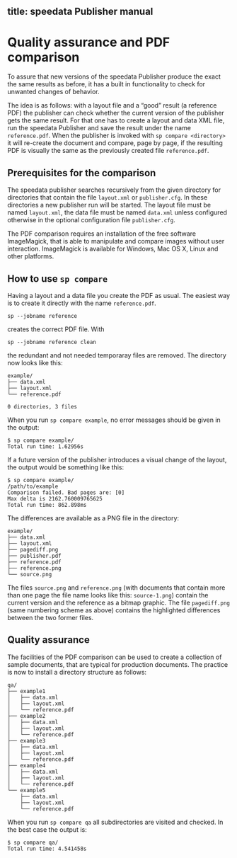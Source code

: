 title: speedata Publisher manual
---
Quality assurance and PDF comparison
====================================

To assure that new versions of the speedata Publisher produce the exact
the same results as before, it has a built in functionality to check for
unwanted changes of behavior.

The idea is as follows: with a layout file and a “good” result (a
reference PDF) the publisher can check whether the current version of
the publisher gets the same result. For that one has to create a layout
and data XML file, run the speedata Publisher and save the result under
the name `reference.pdf`. When the publisher is invoked with
`sp compare <directory>` it will re-create the document and compare,
page by page, if the resulting PDF is visually the same as the
previously created file `reference.pdf`.

Prerequisites for the comparison
--------------------------------

The speedata publisher searches recursively from the given directory for
directories that contain the file `layout.xml` or `publisher.cfg`. In
these directories a new publisher run will be started. The layout file
must be named `layout.xml`, the data file must be named `data.xml`
unless configured otherwise in the optional configuration file
`publisher.cfg`.

The PDF comparison requires an installation of the free software
ImageMagick, that is able to manipulate and compare images without user
interaction. ImageMagick is available for Windows, Mac OS X, Linux and
other platforms.

How to use `sp compare`
-----------------------

Having a layout and a data file you create the PDF as usual. The easiest
way is to create it directly with the name `reference.pdf`.

    sp --jobname reference

creates the correct PDF file. With

    sp --jobname reference clean

the redundant and not needed temporaray files are removed. The directory
now looks like this:

    example/
    ├── data.xml
    ├── layout.xml
    └── reference.pdf
     
    0 directories, 3 files

When you run `sp compare example`, no error messages should be given in
the output:

    $ sp compare example/
    Total run time: 1.62956s

If a future version of the publisher introduces a visual change of the
layout, the output would be something like this:

    $ sp compare example/
    /path/to/example
    Comparison failed. Bad pages are: [0]
    Max delta is 2162.760009765625
    Total run time: 862.898ms

The differences are available as a PNG file in the directory:

    example/
    ├── data.xml
    ├── layout.xml
    ├── pagediff.png
    ├── publisher.pdf
    ├── reference.pdf
    ├── reference.png
    └── source.png

The files `source.png` and `reference.png` (with documents that contain
more than one page the file name looks like this: `source-1.png`)
contain the current version and the reference as a bitmap graphic. The
file `pagediff.png` (same numbering scheme as above) contains the
highlighted differences between the two former files.

Quality assurance
-----------------

The facilities of the PDF comparison can be used to create a collection
of sample documents, that are typical for production documents. The
practice is now to install a directory structure as follows:

    qa/
    ├── example1
    │   ├── data.xml
    │   ├── layout.xml
    │   └── reference.pdf
    ├── example2
    │   ├── data.xml
    │   ├── layout.xml
    │   └── reference.pdf
    ├── example3
    │   ├── data.xml
    │   ├── layout.xml
    │   └── reference.pdf
    ├── example4
    │   ├── data.xml
    │   ├── layout.xml
    │   └── reference.pdf
    └── example5
        ├── data.xml
        ├── layout.xml
        └── reference.pdf

When you run `sp compare qa` all subdirectories are visited and checked.
In the best case the output is:

    $ sp compare qa/
    Total run time: 4.541458s

